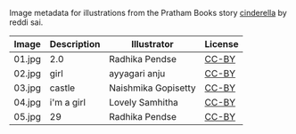 Image metadata for illustrations from the Pratham Books story [cinderella](https://storyweaver.org.in/stories/3238-cinderella) by reddi sai.

Image | Description | Illustrator | License
----- | ----------- | ----------- | -------
01.jpg | 2.0 | Radhika Pendse | [CC-BY](https://creativecommons.org/licenses/by/4.0/)
02.jpg | girl | ayyagari anju | [CC-BY](https://creativecommons.org/licenses/by/4.0/)
03.jpg | castle | Naishmika Gopisetty | [CC-BY](https://creativecommons.org/licenses/by/4.0/)
04.jpg | i'm a girl | Lovely Samhitha | [CC-BY](https://creativecommons.org/licenses/by/4.0/)
05.jpg | 29 | Radhika Pendse | [CC-BY](https://creativecommons.org/licenses/by/4.0/)